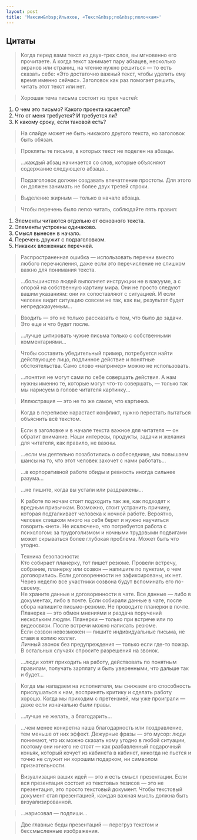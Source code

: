 ```yaml
---
layout: post
title: 'Максим&nbsp;Ильяхов, «Текст&nbsp;по&nbsp;полочкам»'
---
```


## Цитаты
>Когда перед вами текст из двух-трех слов, вы мгновенно его прочитаете. А когда текст занимает пару абзацев, несколько экранов или страниц, на чтение нужно решиться — то есть сказать себе: «Это достаточно важный текст, чтобы уделить ему время именно сейчас». Заголовок как раз помогает решить, читать этот текст или нет.

>Хорошая тема письма состоит из трех частей:  
1. О чем это письмо? Какого проекта касается?  
2. Что от меня требуется? И требуется ли?  
3. К какому сроку, если таковой есть?  

>На слайде может не быть никакого другого текста, но заголовок быть обязан.

>Прокляты те письма, в которых текст не поделен на абзацы.

>...каждый абзац начинается со слов, которые объясняют содержание следующего абзаца...

>Подзаголовок должен создавать впечатление простоты. Для этого он должен занимать не более двух третей строки.

>Выделение жирным — только в начале абзаца.

>Чтобы перечень было легко читать, соблюдайте пять правил:  
1. Элементы читаются отдельно от основного текста.  
2. Элементы устроены одинаково.  
3. Смысл вынесен в начало.  
4. Перечень дружит с подзаголовком.  
5. Никаких вложенных перечней.

>Распространенная ошибка — использовать перечни вместо любого перечисления, даже если это перечисление не слишком важно для понимания текста.

>...большинство людей выполняет инструкции не в вакууме, а с опорой на собственную картину мира. Они не просто следуют вашим указаниям: они их сопоставляют с ситуацией. И если человек видит ситуацию совсем не так, как вы, результат будет непредсказуемым...

>Вводить — это не только рассказать о том, что было до задачи. Это еще и что будет после.

>...лучше цитировать чужие письма только с собственными комментариями...

>Чтобы составить убедительный пример, потребуется найти действующее лицо, подлинное действие и понятные обстоятельства. Само слово «например» можно не использовать.

>...понятия не могут сами по себе совершать действия. А нам нужны именно те, которые могут что-то совершать, — только так мы нарисуем в голове читателя картинку...

>Иллюстрация — это не то же самое, что картинка.

>Когда в переписке нарастает конфликт, нужно перестать пытаться объяснить всё текстом.

>Если в заголовке и в начале текста важное для читателя — он обратит внимание. Наши интересы, продукты, задачи и желания для читателя, как правило, не важны.

>...если мы деятельно позаботились о собеседнике, мы повышаем шансы на то, что этот человек захочет с нами работать...

>...в корпоративной работе обиды и ревность иногда сильнее разума...

>...не пишите, когда вы устали или раздражены...

>К работе по ночам стоит подходить так же, как подходят к вредным привычкам. Возможно, стоит устранить причину, которая подталкивает человека к ночной работе. Вероятно, человек слишком много на себя берет и нужно научиться говорить «нет». Не исключено, что потребуется работа с психологом: за трудоголизмом и ночными трудовыми подвигами может скрываться более глубокая проблема. Может быть что угодно.

>Техника безопасности:  
Кто собирает планерку, тот пишет резюме. Провели встречу, собрание, планерку или созвон — напишите по пунктам, о чем договорились. Если договоренности не зафиксированы, их нет. Через неделю все участники созвона будут вспоминать его по-своему.  
Не храните данные и договоренности в чате. Все данные — либо в документах, либо в почте. Если собирали данные в чате, после сбора напишите письмо-резюме.
Не проводите планерки в почте. Планерка — это обмен мнениями и раздача поручений нескольким людям. Планерки — только при встрече или по видеосвязи. После встречи можно написать резюме.  
Если созвон невозможен — пишите индивидуальные письма, не ставя в копию коллег.  
Личный звонок без предупреждения — только если где-то пожар. В остальных случаях спросите разрешения на звонок.  

>...люди хотят приходить на работу, действовать по понятным правилам, получать зарплату и быть уверенными, что дальше так и будет...

>Когда мы нападаем на исполнителя, мы снижаем его способность прислушаться к нам, воспринять критику и сделать работу хорошо. Когда мы приходим с претензией, мы уже проиграли — даже если изначально были правы.

>...лучше не желать, а благодарить...

>...чем менее конкретна наша благодарность или поздравление, тем меньше от них эффект. Дежурные фразы — это мусор: люди понимают, что их можно сказать кому угодно в любой ситуации, поэтому они ничего не стоят — как разбавленный подарочный коньяк, который кочует из кабинета в кабинет, никогда не пьется и точно не служит ни хорошим подарком, ни символом признательности.

>Визуализация ваших идей — это и есть смысл презентации. Если вся презентация состоит из текстовых тезисов — это не презентация, это просто текстовый документ. Чтобы текстовый документ стал презентацией, каждая важная мысль должна быть визуализированной.

>...нарисовал — подпиши...

>Две главные беды презентаций — перегруз текстом и бессмысленные изображения.
